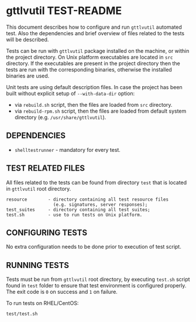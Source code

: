 # gttlvutil TEST-README

This document describes how to configure and run `gttlvutil` automated test. Also the dependencies and brief overview of files related to the tests will be described.

Tests can be run with `gttlvutil` package installed on the machine, or within the project directory. On Unix platform executables are located in `src` directory. If the executables are present in the project directory then the tests are run with the corresponding binaries, otherwise the installed binaries are used.

Unit tests are using default description files. In case the project has been built without explicit setup of `--with-data-dir` option:
- via `rebuild.sh` script, then the files are loaded from `src` directory.
- via `rebuild-rpm.sh` script, then the files are loaded from default system
directory (e.g. `/usr/share/gttlvutil`).


## DEPENDENCIES

* `shelltestrunner` - mandatory for every test.


## TEST RELATED FILES

All files related to the tests can be found from directory `test` that is located in `gttlvutil` root directory.

```
resource        - directory containing all test resource files
                  (e.g. signatures, server responses);
test_suites     - directory containing all test suites;
test.sh         - use to run tests on Unix platform.
```


## CONFIGURING TESTS

No extra configuration needs to be done prior to execution of test script.


## RUNNING TESTS

Tests must be run from `gttlvutil` root directory, by executing `test.sh` script found in `test` folder to ensure that test environment is configured properly. The exit code is `0` on success and `1` on failure.

To run tests on RHEL/CentOS:

```
test/test.sh
```
